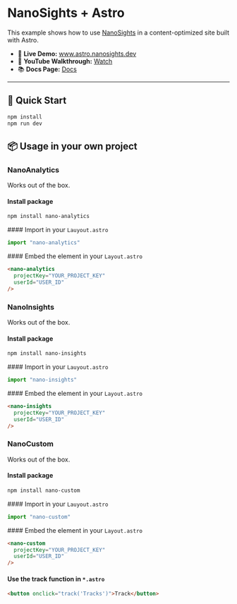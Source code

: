 # NanoSights + Astro

This example shows how to use [NanoSights](https://www.nanosights.dev) in a content-optimized site built with Astro.

- 🔗 **Live Demo:** www.astro.nanosights.dev  
- 🎥 **YouTube Walkthrough:** [Watch](https://www.youtube.com/watch?v=ykyXX1HkMXU)
- 📚 **Docs Page:** [Docs](https://www.nanosights.dev/docs)

---

## 📄 Quick Start

```bash
npm install
npm run dev
```

## 📦 Usage in your own project

### NanoAnalytics

Works out of the box.

#### Install package

```bash
npm install nano-analytics
```

#### Import in your `Lauyout.astro`

```ts
import "nano-analytics"
```

#### Embed the element in your `Layout.astro`

```html
<nano-analytics
  projectKey="YOUR_PROJECT_KEY"
  userId="USER_ID"
/>
```

### NanoInsights

Works out of the box.

#### Install package

```bash
npm install nano-insights
```

#### Import in your `Lauyout.astro`

```ts
import "nano-insights"
```

#### Embed the element in your `Layout.astro`

```html
<nano-insights
  projectKey="YOUR_PROJECT_KEY"
  userId="USER_ID"
/>
```

### NanoCustom

Works out of the box.

#### Install package

```bash
npm install nano-custom
```

#### Import in your `Lauyout.astro`

```ts
import "nano-custom"
```

#### Embed the element in your `Layout.astro`

```html
<nano-custom
  projectKey="YOUR_PROJECT_KEY"
  userId="USER_ID"
/>
```

#### Use the track function in `*.astro`

```html
<button onclick="track('Tracks')">Track</button>
```

